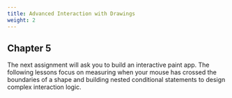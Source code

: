 ```yaml
---
title: Advanced Interaction with Drawings
weight: 2
---
```

## Chapter 5

The next assignment will ask you to build an interactive paint app. The following lessons focus on measuring when your mouse has crossed the boundaries of a shape and building nested conditional statements to design complex interaction logic.
